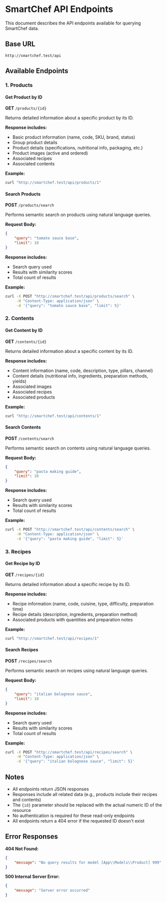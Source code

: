 # SmartChef API Endpoints

This document describes the API endpoints available for querying SmartChef data.

## Base URL
```
http://smartchef.test/api
```

## Available Endpoints

### 1. Products

#### Get Product by ID
**GET** `/products/{id}`

Returns detailed information about a specific product by its ID.

**Response includes:**
- Basic product information (name, code, SKU, brand, status)
- Group product details
- Product details (specifications, nutritional info, packaging, etc.)
- Product images (active and ordered)
- Associated recipes
- Associated contents

**Example:**
```bash
curl "http://smartchef.test/api/products/1"
```

#### Search Products
**POST** `/products/search`

Performs semantic search on products using natural language queries.

**Request Body:**
```json
{
    "query": "tomato sauce base",
    "limit": 10
}
```

**Response includes:**
- Search query used
- Results with similarity scores
- Total count of results

**Example:**
```bash
curl -X POST "http://smartchef.test/api/products/search" \
     -H "Content-Type: application/json" \
     -d '{"query": "tomato sauce base", "limit": 5}'
```

### 2. Contents

#### Get Content by ID
**GET** `/contents/{id}`

Returns detailed information about a specific content by its ID.

**Response includes:**
- Content information (name, code, description, type, pillars, channel)
- Content details (nutritional info, ingredients, preparation methods, yields)
- Associated images
- Associated recipes
- Associated products

**Example:**
```bash
curl "http://smartchef.test/api/contents/1"
```

#### Search Contents
**POST** `/contents/search`

Performs semantic search on contents using natural language queries.

**Request Body:**
```json
{
    "query": "pasta making guide",
    "limit": 10
}
```

**Response includes:**
- Search query used
- Results with similarity scores
- Total count of results

**Example:**
```bash
curl -X POST "http://smartchef.test/api/contents/search" \
     -H "Content-Type: application/json" \
     -d '{"query": "pasta making guide", "limit": 5}'
```

### 3. Recipes

#### Get Recipe by ID
**GET** `/recipes/{id}`

Returns detailed information about a specific recipe by its ID.

**Response includes:**
- Recipe information (name, code, cuisine, type, difficulty, preparation time)
- Recipe details (description, ingredients, preparation method)
- Associated products with quantities and preparation notes

**Example:**
```bash
curl "http://smartchef.test/api/recipes/1"
```

#### Search Recipes
**POST** `/recipes/search`

Performs semantic search on recipes using natural language queries.

**Request Body:**
```json
{
    "query": "italian bolognese sauce",
    "limit": 10
}
```

**Response includes:**
- Search query used
- Results with similarity scores
- Total count of results

**Example:**
```bash
curl -X POST "http://smartchef.test/api/recipes/search" \
     -H "Content-Type: application/json" \
     -d '{"query": "italian bolognese sauce", "limit": 5}'
```

## Notes

- All endpoints return JSON responses
- Responses include all related data (e.g., products include their recipes and contents)
- The `{id}` parameter should be replaced with the actual numeric ID of the resource
- No authentication is required for these read-only endpoints
- All endpoints return a 404 error if the requested ID doesn't exist

## Error Responses

**404 Not Found:**
```json
{
    "message": "No query results for model [App\\Models\\Product] 999"
}
```

**500 Internal Server Error:**
```json
{
    "message": "Server error occurred"
}
```
